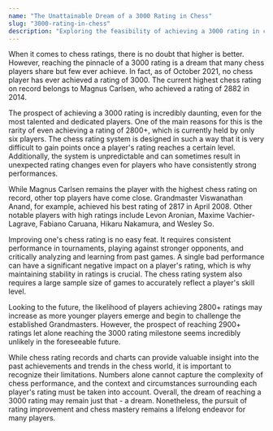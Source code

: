 ```yaml
---
name: "The Unattainable Dream of a 3000 Rating in Chess"
slug: "3000-rating-in-chess"
description: "Exploring the feasibility of achieving a 3000 rating in chess and the factors that contribute to improving one's rating."
---
```


When it comes to chess ratings, there is no doubt that higher is better. However, reaching the pinnacle of a 3000 rating is a dream that many chess players share but few ever achieve. In fact, as of October 2021, no chess player has ever achieved a rating of 3000. The current highest chess rating on record belongs to Magnus Carlsen, who achieved a rating of 2882 in 2014. 

The prospect of achieving a 3000 rating is incredibly daunting, even for the most talented and dedicated players. One of the main reasons for this is the rarity of even achieving a rating of 2800+, which is currently held by only six players. The chess rating system is designed in such a way that it is very difficult to gain points once a player's rating reaches a certain level. Additionally, the system is unpredictable and can sometimes result in unexpected rating changes even for players who have consistently strong performances.

While Magnus Carlsen remains the player with the highest chess rating on record, other top players have come close. Grandmaster Viswanathan Anand, for example, achieved his best rating of 2817 in April 2008. Other notable players with high ratings include Levon Aronian, Maxime Vachier-Lagrave, Fabiano Caruana, Hikaru Nakamura, and Wesley So.

Improving one's chess rating is no easy feat. It requires consistent performance in tournaments, playing against stronger opponents, and critically analyzing and learning from past games. A single bad performance can have a significant negative impact on a player's rating, which is why maintaining stability in ratings is crucial. The chess rating system also requires a large sample size of games to accurately reflect a player's skill level.

Looking to the future, the likelihood of players achieving 2800+ ratings may increase as more younger players emerge and begin to challenge the established Grandmasters. However, the prospect of reaching 2900+ ratings let alone reaching the 3000 rating milestone seems incredibly unlikely in the foreseeable future.

While chess rating records and charts can provide valuable insight into the past achievements and trends in the chess world, it is important to recognize their limitations. Numbers alone cannot capture the complexity of chess performance, and the context and circumstances surrounding each player's rating must be taken into account. Overall, the dream of reaching a 3000 rating may remain just that - a dream. Nonetheless, the pursuit of rating improvement and chess mastery remains a lifelong endeavor for many players.